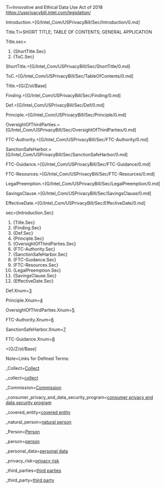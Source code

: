 Ti=Innovative and Ethical Data Use Act of 2018<br><a href="https://usprivacybill.intel.com/legislation/">https://usprivacybill.intel.com/legislation/</a>

Introduction.=[G/Intel_Com/USPrivacyBill/Sec/Introduction/0.md]

Title.Ti=SHORT TITLE; TABLE OF CONTENTS; GENERAL APPLICATION

Title.sec=<ol><li>{ShortTitle.Sec}<li>{ToC.Sec}</ol>

ShortTitle.=[G/Intel_Com/USPrivacyBill/Sec/ShortTitle/0.md]

ToC.=[G/Intel_Com/USPrivacyBill/Sec/TableOfContents/0.md]

Title.=[G/Z/ol/Base]

Finding.=[G/Intel_Com/USPrivacyBill/Sec/Finding/0.md]

Def.=[G/Intel_Com/USPrivacyBill/Sec/Def/0.md]

Principle.=[G/Intel_Com/USPrivacyBill/Sec/Principle/0.md]

OversightOfThirdParties.=[G/Intel_Com/USPrivacyBill/Sec/OversightOfThirdParties/0.md]

FTC-Authority.=[G/Intel_Com/USPrivacyBill/Sec/FTC-Authority/0.md]

SanctionSafeHarbor.=[G/Intel_Com/USPrivacyBill/Sec/SanctionSafeHarbor/0.md]

FTC-Guidance.=[G/Intel_Com/USPrivacyBill/Sec/FTC-Guidance/0.md]

FTC-Resources.=[G/Intel_Com/USPrivacyBill/Sec/FTC-Resources/0.md]

LegalPreemption.=[G/Intel_Com/USPrivacyBill/Sec/LegalPreemption/0.md]

SavingsClause.=[G/Intel_Com/USPrivacyBill/Sec/SavingsClause/0.md]

EffectiveDate.=[G/Intel_Com/USPrivacyBill/Sec/EffectiveDate/0.md]


sec={Introduction.Sec}<ol><li>{Title.Sec}<li>{Finding.Sec}<li>{Def.Sec}<li>{Principle.Sec}<li>{OversightOfThirdParties.Sec}<li>{FTC-Authority.Sec}<li>{SanctionSafeHarbor.Sec}<li>{FTC-Guidance.Sec}<li>{FTC-Resources.Sec}<li>{LegalPreemption.Sec}<li>{SavingsClause.Sec}<li>{EffectiveDate.Sec}</ol>


Def.Xnum=<a href='#Def.Sec'>3</a>

Principle.Xnum=<a href='#Principle.Sec'>4</a>

OversightOfThirdParties.Xnum=<a href='#OversightOfThirdParties.Sec'>5</a>

FTC-Authority.Xnum=<a href='#FTC-Authority.Sec'>6</a>

SanctionSafeHarbor.Xnum=<a href='#SanctionSafeHarbor.Sec'>7</a>

FTC-Guidance.Xnum=<a href='#FTC-Guidance.Sec'>8</a>

=[G/Z/ol/Base]

Note=Links for Defined Terms:

_Collect=<a href='#Def.collect.Sec' class='param'>Collect</a>

_collect=<a href='#Def.collect.Sec' class='param'>collect</a>

_Commission=<a href='#Def.Commission.Sec' class='param'>Commission</a>

_consumer_privacy_and_data_security_program=<a href='#Def.consumer_privacy_and_data_security_program.Sec' class='param'>consumer privacy and data security program</a>

_covered_entity=<a href='#Def.covered_entity.Sec' class='param'>covered entity</a>

_natural_person=<a href='#Def.natural_person.Sec' class='param'>natural person</a>

_Person=<a href='#Def.person.Sec' class='param'>Person</a>

_person=<a href='#Def.person.Sec' class='param'>person</a>

_personal_data=<a href='#Def.personal_data.Sec' class='param'>personal data</a>

_privacy_risk=<a href='#Def.privacy_risk.Sec' class='param'>privacy risk</a>

_third_parties=<a href='#Def.third_party.Sec' class='param'>third parties</a>

_third_party=<a href='#Def.third_party.Sec' class='param'>third party</a>
